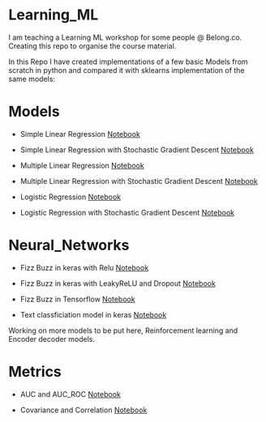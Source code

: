 # Learning_ML
I am teaching a Learning ML workshop for some people @ Belong.co. Creating this repo to organise the course material.

In this Repo I have created implementations of a few basic Models from scratch in python and compared it with sklearns implementation of the same models:

Models
======

- Simple Linear Regression [Notebook](https://github.com/vi3k6i5/learning_ml/blob/master/models/1_simple_linear_regression.ipynb)

- Simple Linear Regression with Stochastic Gradient Descent [Notebook](https://github.com/vi3k6i5/learning_ml/blob/master/models/2_simple_linear_regression_with_sgd.ipynb)

- Multiple Linear Regression [Notebook](https://github.com/vi3k6i5/learning_ml/blob/master/models/3_multiple_linear_regression.ipynb)

- Multiple Linear Regression with Stochastic Gradient Descent [Notebook](https://github.com/vi3k6i5/learning_ml/blob/master/models/4_multiple_linear_regression_with_sgd.ipynb)

- Logistic Regression [Notebook](https://github.com/vi3k6i5/learning_ml/blob/master/models/5_logistic_regression.ipynb)

- Logistic Regression with Stochastic Gradient Descent [Notebook](https://github.com/vi3k6i5/learning_ml/blob/master/models/6_logistic_regression_with_sgd.ipynb)


Neural_Networks
===============

- Fizz Buzz in keras with Relu [Notebook](https://github.com/vi3k6i5/learning_ml/blob/master/neural_networks/keras_fizz_buzz.ipynb)

- Fizz Buzz in keras with LeakyReLU and Dropout [Notebook](https://github.com/vi3k6i5/learning_ml/blob/master/neural_networks/keras_fizz_buzz_2.ipynb)

- Fizz Buzz in Tensorflow [Notebook](https://github.com/vi3k6i5/learning_ml/blob/master/neural_networks/tensorflow_fizz_buzz.ipynb)

- Text classficiation model in keras [Notebook](https://github.com/vi3k6i5/learning_ml/blob/master/neural_networks/keras_text_classification.ipynb)

Working on more models to be put here, Reinforcement learning and Encoder decoder models.

Metrics
=======

- AUC and AUC_ROC [Notebook](https://github.com/vi3k6i5/learning_ml/blob/master/metrics/compute_auc_metrics.ipynb)

- Covariance and Correlation [Notebook](https://github.com/vi3k6i5/learning_ml/blob/master/metrics/covariance_and_corelation.ipynb)
